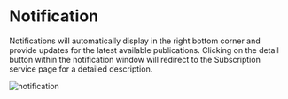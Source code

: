 # Notification

Notifications will automatically display in the right bottom corner and provide updates for the latest available publications. Clicking on the detail button within the notification window will redirect to the Subscription service page for a detailed description.

![notification](https://github.com/kswang0101/InQuire/tree/e182c4313131e809453b9aa4d6043b2c53dadd25/assets/image13.png)

